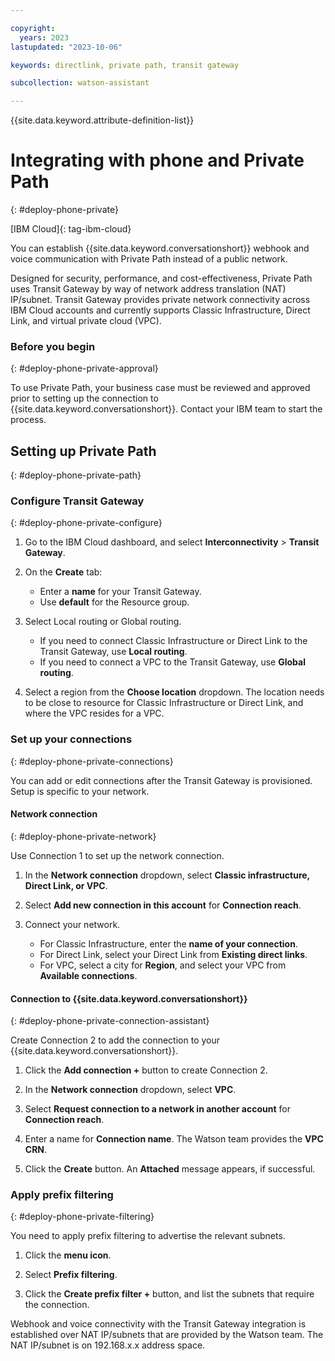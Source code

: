 ```yaml
---

copyright:
  years: 2023
lastupdated: "2023-10-06"

keywords: directlink, private path, transit gateway

subcollection: watson-assistant

---
```


{{site.data.keyword.attribute-definition-list}}

# Integrating with phone and Private Path
{: #deploy-phone-private}

[IBM Cloud]{: tag-ibm-cloud}

You can establish {{site.data.keyword.conversationshort}} webhook and voice communication with Private Path instead of a public network. 

Designed for security, performance, and cost-effectiveness, Private Path uses Transit Gateway by way of network address translation (NAT) IP/subnet. Transit Gateway provides private network connectivity across IBM Cloud accounts and currently supports Classic Infrastructure, Direct Link, and virtual private cloud (VPC).

### Before you begin
{: #deploy-phone-private-approval}

To use Private Path, your business case must be reviewed and approved prior to setting up the connection to {{site.data.keyword.conversationshort}}. Contact your IBM team to start the process. 

## Setting up Private Path
{: #deploy-phone-private-path}

### Configure Transit Gateway
{: #deploy-phone-private-configure}

1. Go to the IBM Cloud dashboard, and select **Interconnectivity** > **Transit Gateway**.

1. On the **Create** tab:

    - Enter a **name** for your Transit Gateway.
    - Use **default** for the Resource group.

1. Select Local routing or Global routing.

    - If you need to connect Classic Infrastructure or Direct Link to the Transit Gateway, use **Local routing**.
    - If you need to connect a VPC to the Transit Gateway, use **Global routing**.

1. Select a region from the **Choose location** dropdown. The location needs to be close to resource for Classic Infrastructure or Direct Link, and where the VPC resides for a VPC.

### Set up your connections
{: #deploy-phone-private-connections}

You can add or edit connections after the Transit Gateway is provisioned. Setup is specific to your network.

#### Network connection
{: #deploy-phone-private-network}

Use Connection 1 to set up the network connection.

1. In the **Network connection** dropdown, select **Classic infrastructure, Direct Link, or VPC**. 

1. Select **Add new connection in this account** for **Connection reach**. 

1. Connect your network. 

    - For Classic Infrastructure, enter the **name of your connection**.
    - For Direct Link, select your Direct Link from **Existing direct links**. 
    - For VPC, select a city for **Region**, and select your VPC from **Available connections**. 

#### Connection to {{site.data.keyword.conversationshort}}
{: #deploy-phone-private-connection-assistant}

Create Connection 2 to add the connection to your {{site.data.keyword.conversationshort}}. 

1. Click the **Add connection +** button to create Connection 2.

1. In the **Network connection** dropdown, select **VPC**. 

1. Select **Request connection to a network in another account** for **Connection reach**. 

1. Enter a name for **Connection name**. The Watson team provides the **VPC CRN**. 

1. Click the **Create** button. An **Attached** message appears, if successful.

### Apply prefix filtering
{: #deploy-phone-private-filtering}

You need to apply prefix filtering to advertise the relevant subnets. 

1. Click the **menu icon**.

1. Select **Prefix filtering**.

1. Click the **Create prefix filter +** button, and list the subnets that require the connection.

Webhook and voice connectivity with the Transit Gateway integration is established over NAT IP/subnets that are provided by the Watson team. The NAT IP/subnet is on 192.168.x.x address space. 


